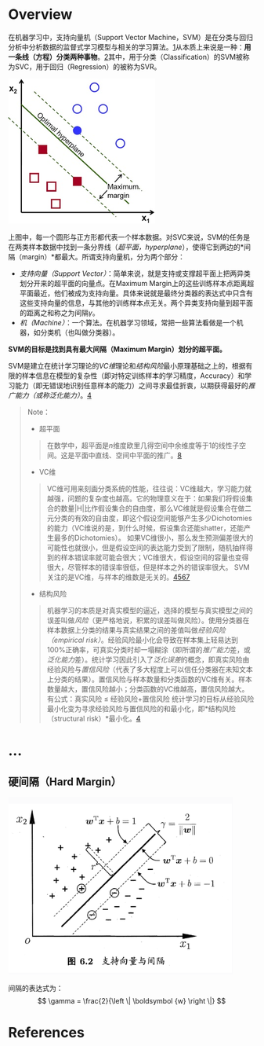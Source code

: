 <!-- TITLE: 支持向量机 -->
<!-- SUBTITLE:  -->

# Overview
在机器学习中，支持向量机（Support Vector Machine，SVM）是在分类与回归分析中分析数据的监督式学习模型与相关的学习算法。[1][1]从本质上来说是一种：**用一条线（方程）分类两种事物**。[2][2]其中，用于分类（Classification）的SVM被称为SVC，用于回归（Regression）的被称为SVR。

![SVM Overview](/uploads/2018/svm-overview.jpg "SVM Overview")

上图中，每一个圆形与正方形都代表一个样本数据。对SVC来说，SVM的任务是在两类样本数据中找到一条分界线（*超平面，hyperplane*），使得它到两边的*间隔（margin）*都最大。所谓支持向量机，分为两个部分：
- *支持向量（Support Vector）*：简单来说，就是支持或支撑超平面上把两异类划分开来的超平面的向量点。在Maximum Margin上的这些训练样本点距离超平面最近，他们被成为支持向量。具体来说就是最终分类器的表达式中只含有这些支持向量的信息，与其他的训练样本点无关。两个异类支持向量到超平面的距离之和称之为间隔$\gamma$。
- *机（Machine）*：一个算法。在机器学习领域，常把一些算法看做是一个机器，如分类机（也叫做分类器）。

**SVM的目标是找到具有最大间隔（Maximum Margin）划分的超平面。**

SVM是建立在统计学习理论的*VC维*理论和*结构风险*最小原理基础之上的，根据有限的样本信息在模型的复杂性（即对特定训练样本的学习精度，Accuracy）和学习能力（即无错误地识别任意样本的能力）之间寻求最佳折衷，以期获得最好的*推广能力（或称泛化能力）*。[4][4]

> Note：
>  - 超平面
>> 在数学中，超平面是$n$维度欧里几得空间中余维度等于1的线性子空间。这是平面中直线、空间中平面的推广。[8][8]
> - VC维
>> VC维可用来刻画分类系统的性能，往往说：VC维越大，学习能力就越强，问题的复杂度也越高。它的物理意义在于：如果我们将假设集合的数量|H|比作假设集合的自由度，那么VC维就是假设集合在做二元分类的有效的自由度，即这个假设空间能够产生多少Dichotomies的能力（VC维说的是，到什么时候，假设集合还能shatter，还能产生最多的Dichotomies）。
>> 如果VC维很小，那么发生预测偏差很大的可能性也就很小，但是假设空间的表达能力受到了限制，随机抽样得到的样本错误率就可能会很大；VC维很大，假设空间的容量也变得很大，尽管样本的错误率很低，但是样本之外的错误率很大。
>> SVM关注的是VC维，与样本的维数是无关的。[4][4][5][5][6][6][7][7]
> - 结构风险
>> 机器学习的本质是对真实模型的逼近，选择的模型与真实模型之间的误差叫做*风险*（更严格地说，积累的误差叫做风险）。使用分类器在样本数据上分类的结果与真实结果之间的差值叫做*经验风险（empirical risk）*。经验风险最小化会导致在样本集上轻易达到100%正确率，可真实分类时却一塌糊涂（即所谓的*推广能力*差，或*泛化能力*差）。统计学习因此引入了*泛化误差*的概念，即真实风险由经验风险与*置信风险*（代表了多大程度上可以信任分类器在未知文本上分类的结果）。置信风险与样本数量和分类函数的VC维有关。样本数量越大，置信风险越小；分类函数的VC维越高，置信风险越大。
>> 有公式：真实风险 ≤ 经验风险+置信风险
>> 统计学习的目标从经验风险最小化变为寻求经验风险与置信风险的和最小化，即*结构风险（structural risk）*最小化。[4][4]

# ...

## 硬间隔（Hard Margin）

![Hard Margin](/uploads/2018/hard-margin.png "Hard Margin")

间隔的表达式为：
$$
\gamma = \frac{2}{\left \| \boldsymbol {w} \right \|}
$$
# References

[1]: https://zh.wikipedia.org/wiki/支持向量机 "Wikipedia: 支持向量机"
[2]: https://charlesliuyx.github.io/2017/09/19/%E6%94%AF%E6%8C%81%E5%90%91%E9%87%8F%E6%9C%BASVM%E5%AD%A6%E4%B9%A0%E7%AC%94%E8%AE%B0/ "【直观详解】支持向量机SVM"
[3]: http://www.blogjava.net/zhenandaci/category/31868.html "SVM入门系列"
[4]: http://www.blogjava.net/zhenandaci/archive/2009/02/13/254519.html "SVM入门系列：SVM入门（一）至（三）Refresh"
[5]: https://whuhan2013.github.io/blog/2017/02/13/vc-theroy-learn/ "机器学习基石之VC维理论"
[6]: https://my.oschina.net/hosee/blog/471475 "VC维再理解"
[7]: http://www.flickering.cn/machine_learning/2015/04/vc%E7%BB%B4%E7%9A%84%E6%9D%A5%E9%BE%99%E5%8E%BB%E8%84%89/ "VC维的来龙去脉"
[8]: https://zh.wikipedia.org/wiki/%E8%B6%85%E5%B9%B3%E9%9D%A2 "Wikipedia: 超平面"
